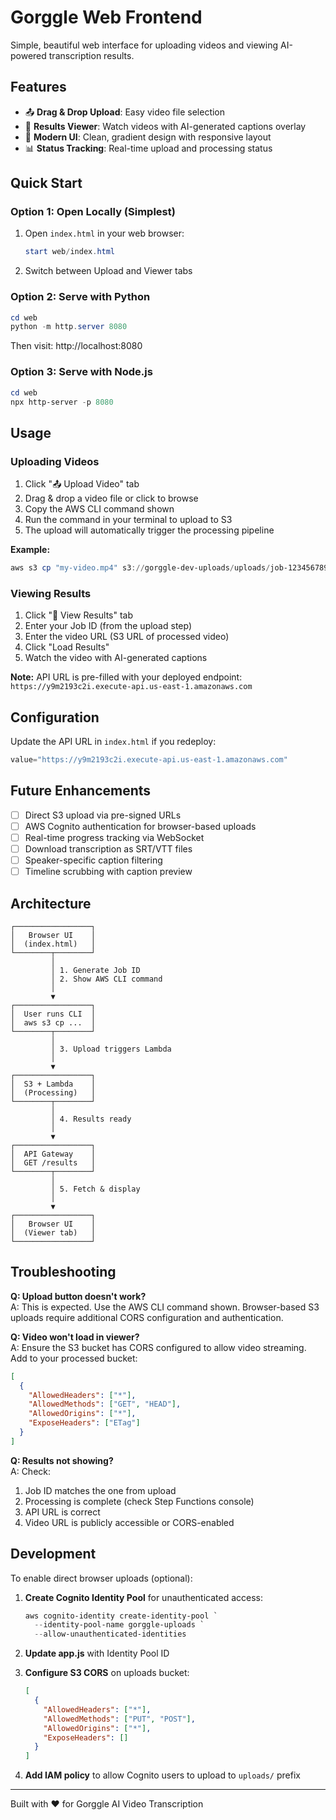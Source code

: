 # Gorggle Web Frontend

Simple, beautiful web interface for uploading videos and viewing AI-powered transcription results.

## Features

- 📤 **Drag & Drop Upload**: Easy video file selection
- 🎥 **Results Viewer**: Watch videos with AI-generated captions overlay
- 🎨 **Modern UI**: Clean, gradient design with responsive layout
- 📊 **Status Tracking**: Real-time upload and processing status

## Quick Start

### Option 1: Open Locally (Simplest)

1. Open `index.html` in your web browser:
   ```powershell
   start web/index.html
   ```

2. Switch between Upload and Viewer tabs

### Option 2: Serve with Python

```powershell
cd web
python -m http.server 8080
```

Then visit: http://localhost:8080

### Option 3: Serve with Node.js

```powershell
cd web
npx http-server -p 8080
```

## Usage

### Uploading Videos

1. Click "📤 Upload Video" tab
2. Drag & drop a video file or click to browse
3. Copy the AWS CLI command shown
4. Run the command in your terminal to upload to S3
5. The upload will automatically trigger the processing pipeline

**Example:**
```powershell
aws s3 cp "my-video.mp4" s3://gorggle-dev-uploads/uploads/job-1234567890.mp4
```

### Viewing Results

1. Click "🎥 View Results" tab
2. Enter your Job ID (from the upload step)
3. Enter the video URL (S3 URL of processed video)
4. Click "Load Results"
5. Watch the video with AI-generated captions

**Note:** API URL is pre-filled with your deployed endpoint: `https://y9m2193c2i.execute-api.us-east-1.amazonaws.com`

## Configuration

Update the API URL in `index.html` if you redeploy:

```javascript
value="https://y9m2193c2i.execute-api.us-east-1.amazonaws.com"
```

## Future Enhancements

- [ ] Direct S3 upload via pre-signed URLs
- [ ] AWS Cognito authentication for browser-based uploads
- [ ] Real-time progress tracking via WebSocket
- [ ] Download transcription as SRT/VTT files
- [ ] Speaker-specific caption filtering
- [ ] Timeline scrubbing with caption preview

## Architecture

```
┌─────────────────┐
│   Browser UI    │
│  (index.html)   │
└────────┬────────┘
         │
         │ 1. Generate Job ID
         │ 2. Show AWS CLI command
         │
         ▼
┌─────────────────┐
│  User runs CLI  │
│  aws s3 cp ...  │
└────────┬────────┘
         │
         │ 3. Upload triggers Lambda
         │
         ▼
┌─────────────────┐
│  S3 + Lambda    │
│  (Processing)   │
└────────┬────────┘
         │
         │ 4. Results ready
         │
         ▼
┌─────────────────┐
│  API Gateway    │
│  GET /results   │
└────────┬────────┘
         │
         │ 5. Fetch & display
         │
         ▼
┌─────────────────┐
│   Browser UI    │
│  (Viewer tab)   │
└─────────────────┘
```

## Troubleshooting

**Q: Upload button doesn't work?**  
A: This is expected. Use the AWS CLI command shown. Browser-based S3 uploads require additional CORS configuration and authentication.

**Q: Video won't load in viewer?**  
A: Ensure the S3 bucket has CORS configured to allow video streaming. Add to your processed bucket:

```json
[
  {
    "AllowedHeaders": ["*"],
    "AllowedMethods": ["GET", "HEAD"],
    "AllowedOrigins": ["*"],
    "ExposeHeaders": ["ETag"]
  }
]
```

**Q: Results not showing?**  
A: Check:
1. Job ID matches the one from upload
2. Processing is complete (check Step Functions console)
3. API URL is correct
4. Video URL is publicly accessible or CORS-enabled

## Development

To enable direct browser uploads (optional):

1. **Create Cognito Identity Pool** for unauthenticated access:
   ```powershell
   aws cognito-identity create-identity-pool `
     --identity-pool-name gorggle-uploads `
     --allow-unauthenticated-identities
   ```

2. **Update app.js** with Identity Pool ID

3. **Configure S3 CORS** on uploads bucket:
   ```json
   [
     {
       "AllowedHeaders": ["*"],
       "AllowedMethods": ["PUT", "POST"],
       "AllowedOrigins": ["*"],
       "ExposeHeaders": []
     }
   ]
   ```

4. **Add IAM policy** to allow Cognito users to upload to `uploads/` prefix

---

Built with ❤️ for Gorggle AI Video Transcription
